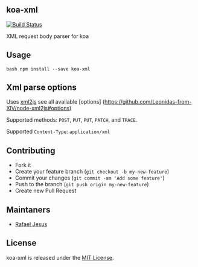 ## koa-xml
[![Build Status](https://travis-ci.org/rafaeljesus/koa-xml.svg?branch=master)](https://travis-ci.org/rafaeljesus/koa-xml)

XML request body parser for koa

## Usage

``bash
npm install --save koa-xml
``

## Xml parse options
Uses [xml2js](https://github.com/Leonidas-from-XIV/node-xml2js) see all available [options] (https://github.com/Leonidas-from-XIV/node-xml2js#options)

Supported methods: `POST`, `PUT`, `PUT`, `PATCH`, and `TRACE`.

Supported `Content-Type`: `application/xml`

## Contributing
- Fork it
- Create your feature branch (`git checkout -b my-new-feature`)
- Commit your changes (`git commit -am 'Add some feature'`)
- Push to the branch (`git push origin my-new-feature`)
- Create new Pull Request

## Maintaners

* [Rafael Jesus](https://github.com/rafaeljesus)

## License
koa-xml is released under the [MIT License](http://www.opensource.org/licenses/MIT).
